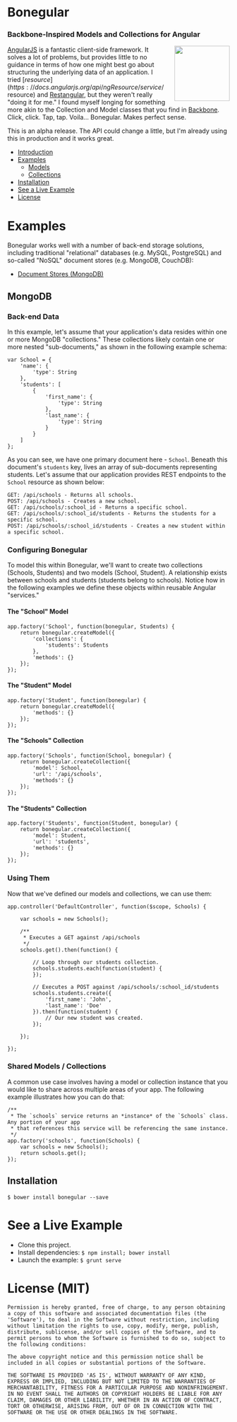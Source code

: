 # Bonegular <a name="introduction"></a>

### Backbone-Inspired Models and Collections for Angular

<img style="float: right; width: 125px; margin-left: 20px;" src="https://dl.dropboxusercontent.com/u/832215/bonegular.png" />

[AngularJS](https://angularjs.org) is a fantastic client-side framework. It solves a lot of problems, but provides little to no guidance in terms of how one might best go about structuring the underlying data of an application. I tried [$resource](https://docs.angularjs.org/api/ngResource/service/$resource) and [Restangular](https://github.com/mgonto/restangular), but they weren't really "doing it for me." I found myself longing for something more akin to the Collection and Model classes that you find in [Backbone](http://backbonejs.org). Click, click. Tap, tap. Voila... Bonegular. Makes perfect sense.

This is an alpha release. The API could change a little, but I'm already using this in production and it works great.

* [Introduction](#introduction)
* [Examples](#examples)
	* [Models](/docs/models.md)
	* [Collections](/docs/collections.md)
* [Installation](#installation)
* [See a Live Example](#example)
* [License](#license)

# Examples <a name="examples"></a>

Bonegular works well with a number of back-end storage solutions, including traditional "relational" databases (e.g. MySQL, PostgreSQL) and so-called "NoSQL" document stores (e.g. MongoDB, CouchDB):

* [Document Stores (MongoDB)](#document)

## MongoDB <a name="document"></a>

### Back-end Data

In this example, let's assume that your application's data resides within one or more MongoDB "collections." These collections likely contain one or more nested "sub-documents," as shown in the following example schema:

```
var School = {
	'name': {
		'type': String
	},
	'students': [
        {
	        'first_name': {
		        'type': String
	        },
	        'last_name': {
		        'type': String
	        }
        }
	]
};
```

As you can see, we have one primary document here - ```School```. Beneath this document's ```students``` key, lives an array of sub-documents representing students. Let's assume that our application provides REST endpoints to the ```School``` resource as shown below:

```
GET: /api/schools - Returns all schools.
POST: /api/schools - Creates a new school.
GET: /api/schools/:school_id - Returns a specific school.
GET: /api/schools/:school_id/students - Returns the students for a specific school.
POST: /api/schools/:school_id/students - Creates a new student within a specific school.
```

### Configuring Bonegular

To model this within Bonegular, we'll want to create two collections (Schools, Students) and two models (School, Student). A relationship exists between schools and students (students belong to schools). Notice how in the following examples we define these objects within reusable Angular "services."

#### The "School" Model
```
app.factory('School', function(bonegular, Students) {
    return bonegular.createModel({
    	'collections': {
    		'students': Students
    	},
		'methods': {}
    });
});
```

#### The "Student" Model
```
app.factory('Student', function(bonegular) {
    return bonegular.createModel({
		'methods': {}
    });
});
```

#### The "Schools" Collection
```
app.factory('Schools', function(School, bonegular) {
	return bonegular.createCollection({
	    'model': School,
		'url': '/api/schools',
		'methods': {}
	});
});
```

#### The "Students" Collection
```
app.factory('Students', function(Student, bonegular) {
	return bonegular.createCollection({
	    'model': Student,
		'url': 'students',
		'methods': {}
	});
});
```

### Using Them

Now that we've defined our models and collections, we can use them:


```
app.controller('DefaultController', function($scope, Schools) {

	var schools = new Schools();

	/**
	 * Executes a GET against /api/schools
	 */
	schools.get().then(function() {

		// Loop through our students collection.
		schools.students.each(function(student) {
		});

		// Executes a POST against /api/schools/:school_id/students
		schools.students.create({
			'first_name': 'John',
			'last_name': 'Doe'
		}).then(function(student) {
			// Our new student was created.
		});

	});

});
```

### Shared Models / Collections

A common use case involves having a model or collection instance that you would like to share across multiple areas of your app. The following example illustrates how you can do that:

```
/**
 * The `schools` service returns an *instance* of the `Schools` class. Any portion of your app
 * that references this service will be referencing the same instance.
 */
app.factory('schools', function(Schools) {
	var schools = new Schools();
	return schools.get();
});
```

## Installation <a name="installation"></a>

```
$ bower install bonegular --save
```

# See a Live Example <a name="example"></a>

* Clone this project.
* Install dependencies: ```$ npm install; bower install```
* Launch the example: ```$ grunt serve```

# License (MIT) <a name="license"></a>

```
Permission is hereby granted, free of charge, to any person obtaining
a copy of this software and associated documentation files (the
'Software'), to deal in the Software without restriction, including
without limitation the rights to use, copy, modify, merge, publish,
distribute, sublicense, and/or sell copies of the Software, and to
permit persons to whom the Software is furnished to do so, subject to
the following conditions:

The above copyright notice and this permission notice shall be
included in all copies or substantial portions of the Software.

THE SOFTWARE IS PROVIDED 'AS IS', WITHOUT WARRANTY OF ANY KIND,
EXPRESS OR IMPLIED, INCLUDING BUT NOT LIMITED TO THE WARRANTIES OF
MERCHANTABILITY, FITNESS FOR A PARTICULAR PURPOSE AND NONINFRINGEMENT.
IN NO EVENT SHALL THE AUTHORS OR COPYRIGHT HOLDERS BE LIABLE FOR ANY
CLAIM, DAMAGES OR OTHER LIABILITY, WHETHER IN AN ACTION OF CONTRACT,
TORT OR OTHERWISE, ARISING FROM, OUT OF OR IN CONNECTION WITH THE
SOFTWARE OR THE USE OR OTHER DEALINGS IN THE SOFTWARE.
